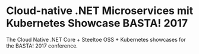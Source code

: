 # Cloud-native .NET Microservices mit Kubernetes Showcase BASTA! 2017

The Cloud Native .NET Core + Steeltoe OSS + Kubernetes showcases for the BASTA! 2017 conference.
